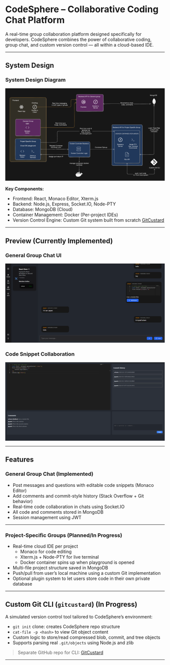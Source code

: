 # CodeSphere – Collaborative Coding Chat Platform

A real-time group collaboration platform designed specifically for developers. CodeSphere combines the power of collaborative coding, group chat, and custom version control — all within a cloud-based IDE.

---

## System Design

### System Design Diagram

![System Architecture](./public_images/system-design.png)

**Key Components:**
- Frontend: React, Monaco Editor, Xterm.js
- Backend: Node.js, Express, Socket.IO, Node-PTY
- Database: MongoDB (Cloud)
- Container Management: Docker (Per-project IDEs)
- Version Control Engine: Custom Git system built from scratch [GitCustard](https://github.com/SRIRAM231005/gitcustard)

---

## Preview (Currently Implemented)

### General Group Chat UI
![General Group Chat UI](./public_images/codesphere_groupimg.png)

### Code Snippet Collaboration
![Code Snippet Collaboration](./public_images/codesphere_codequestionimg.png)

---

## Features

### General Group Chat (Implemented)
- Post messages and questions with editable code snippets (Monaco Editor)
- Add comments and commit-style history (Stack Overflow + Git behavior)
- Real-time code collaboration in chats using Socket.IO
- All code and comments stored in MongoDB
- Session management using JWT

---

### Project-Specific Groups (Planned/In Progress)
- Real-time cloud IDE per project
  - Monaco for code editing
  - Xterm.js + Node-PTY for live terminal
  - Docker container spins up when playground is opened
- Multi-file project structure saved in MongoDB
- Push/pull from user’s local machine using a custom Git implementation
- Optional plugin system to let users store code in their own private database

---

## Custom Git CLI (`gitcustard`) (In Progress)

A simulated version control tool tailored to CodeSphere’s environment:

- `git init` clone: creates CodeSphere repo structure
- `cat-file -p <hash>` to view Git object content
- Custom logic to store/read compressed blob, commit, and tree objects
- Supports parsing real `.git/objects` using Node.js and zlib

> Separate GitHub repo for CLI: [GitCustard](https://github.com/SRIRAM231005/gitcustard)

---

